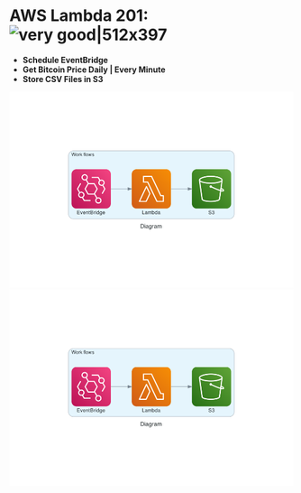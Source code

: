 # AWS Lambda 201: ![very good|512x397](//assets-meta-cdck-prod-meta.s3.dualstack.us-west-1.amazonaws.com/original/3X/0/3/03741c9f3eafd7fc8ccd791a6971a2c0d52783e4.jpg)
* **Schedule EventBridge** 
* **Get Bitcoin Price Daily | Every Minute**
* **Store CSV Files in S3**

![png](images/diagram.png)
![png|512x397](images/diagram.png)



 
